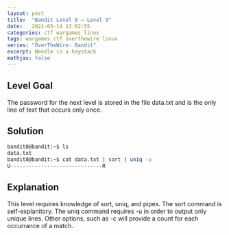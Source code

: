 ```yaml
---
layout: post
title:  "Bandit Level 8 → Level 9"
date:   2021-05-14 13:02:55
categories: ctf wargames linux
tags: wargames ctf overthewire linux
series: "OverTheWire: Bandit"
excerpt: Needle in a haystack
mathjax: false
---
```


## Level Goal
The password for the next level is stored in the file data.txt and is the only line of text that occurs only once.

## Solution
```bash
bandit8@bandit:~$ ls
data.txt
bandit8@bandit:~$ cat data.txt | sort | uniq -u
U------------------------------R
```

## Explanation
This level requires knowledge of sort, uniq, and pipes. The sort command is self-explanitory. The uniq command requires -u in order to output only unique lines. Other options, such as -c will provide a count for each occurrance of a match.
